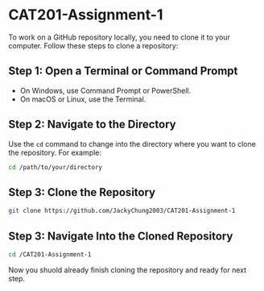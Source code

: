 # CAT201-Assignment-1

To work on a GitHub repository locally, you need to clone it to your computer. Follow these steps to clone a repository:

## Step 1: Open a Terminal or Command Prompt

- On Windows, use Command Prompt or PowerShell.
- On macOS or Linux, use the Terminal.

## Step 2: Navigate to the Directory

Use the `cd` command to change into the directory where you want to clone the repository. For example:

```bash
cd /path/to/your/directory
```

## Step 3: Clone the Repository

```bash
git clone https://github.com/JackyChung2003/CAT201-Assignment-1
```

## Step 3: Navigate Into the Cloned Repository

```bash
cd /CAT201-Assignment-1
```

Now you shuold already finish cloning the repository and ready for next step.